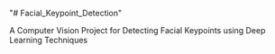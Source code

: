 "# Facial_Keypoint_Detection" 

A Computer Vision Project for Detecting Facial Keypoints using Deep Learning Techniques

